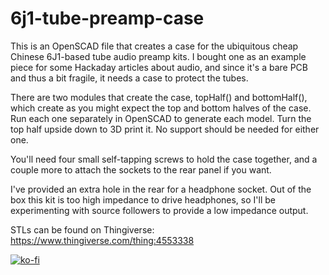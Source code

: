 # 6j1-tube-preamp-case

This is an OpenSCAD file that creates a case for the ubiquitous cheap Chinese 6J1-based tube audio preamp kits. I bought one as an example piece for some Hackaday articles about audio, and since it's a bare PCB and thus a bit fragile, it needs a case to protect the tubes.

There are two modules that create the case, topHalf() and bottomHalf(), which create as you might expect the top and bottom halves of the case. Run each one separately in OpenSCAD to generate each model. Turn the top half upside down to 3D print it. No support should be needed for either one.

You'll need four small self-tapping screws to hold the case together, and a couple more to attach the sockets to the rear panel if you want.

I've provided an extra hole in the rear for a headphone socket. Out of the box this kit is too high impedance to drive headphones, so I'll be experimenting with source followers to provide a low impedance output.

STLs can be found on Thingiverse: https://www.thingiverse.com/thing:4553338

[![ko-fi](https://ko-fi.com/img/githubbutton_sm.svg)](https://ko-fi.com/B0B41FD5UE)
